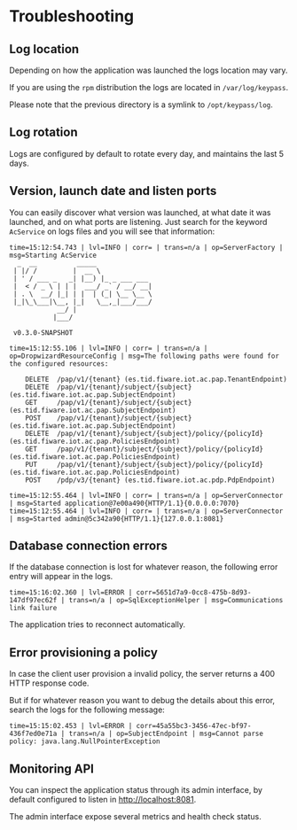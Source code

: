# Troubleshooting

## Log location

Depending on how the application was launched the logs location may vary.

If you are using the `rpm` distribution the logs are located in `/var/log/keypass`.

Please note that the previous directory is a symlink to `/opt/keypass/log`.

## Log rotation

Logs are configured by default to rotate every day, and maintains the last 5 days.

## Version, launch date and listen ports

You can easily discover what version was launched, at what date it was launched,
and on what ports are listening. Just search for the keyword `AcService` on logs
files and you will see that information:

```
time=15:12:54.743 | lvl=INFO | corr= | trans=n/a | op=ServerFactory | msg=Starting AcService
  _  __          _____
 | |/ /         |  __ \
 | ' / ___ _   _| |__) |_ _ ___ ___
 |  < / _ \ | | |  ___/ _` / __/ __|
 | . \  __/ |_| | |  | (_| \__ \__ \
 |_|\_\___|\__, |_|   \__,_|___/___/
            __/ |
           |___/

 v0.3.0-SNAPSHOT

time=15:12:55.106 | lvl=INFO | corr= | trans=n/a | op=DropwizardResourceConfig | msg=The following paths were found for the configured resources:

    DELETE  /pap/v1/{tenant} (es.tid.fiware.iot.ac.pap.TenantEndpoint)
    DELETE  /pap/v1/{tenant}/subject/{subject} (es.tid.fiware.iot.ac.pap.SubjectEndpoint)
    GET     /pap/v1/{tenant}/subject/{subject} (es.tid.fiware.iot.ac.pap.SubjectEndpoint)
    POST    /pap/v1/{tenant}/subject/{subject} (es.tid.fiware.iot.ac.pap.SubjectEndpoint)
    DELETE  /pap/v1/{tenant}/subject/{subject}/policy/{policyId} (es.tid.fiware.iot.ac.pap.PoliciesEndpoint)
    GET     /pap/v1/{tenant}/subject/{subject}/policy/{policyId} (es.tid.fiware.iot.ac.pap.PoliciesEndpoint)
    PUT     /pap/v1/{tenant}/subject/{subject}/policy/{policyId} (es.tid.fiware.iot.ac.pap.PoliciesEndpoint)
    POST    /pdp/v3/{tenant} (es.tid.fiware.iot.ac.pdp.PdpEndpoint)

time=15:12:55.464 | lvl=INFO | corr= | trans=n/a | op=ServerConnector | msg=Started application@7e00a490{HTTP/1.1}{0.0.0.0:7070}
time=15:12:55.464 | lvl=INFO | corr= | trans=n/a | op=ServerConnector | msg=Started admin@5c342a90{HTTP/1.1}{127.0.0.1:8081}
```

## Database connection errors

If the database connection is lost for whatever reason, the following error entry
will appear in the logs.

```
time=15:16:02.360 | lvl=ERROR | corr=5651d7a9-0cc8-475b-8d93-147df97ec62f | trans=n/a | op=SqlExceptionHelper | msg=Communications link failure
```

The application tries to reconnect automatically.

## Error provisioning a policy

In case the client user provision a invalid policy, the server returns a 400
HTTP response code.

But if for whatever reason you want to debug the details about this error, search
the logs for the following message:

```
time=15:15:02.453 | lvl=ERROR | corr=45a55bc3-3456-47ec-bf97-436f7ed0e71a | trans=n/a | op=SubjectEndpoint | msg=Cannot parse policy: java.lang.NullPointerException
```

## Monitoring API

You can inspect the application status through its admin interface, by default
configured to listen in <http://localhost:8081>.

The admin interface expose several metrics and health check status.

